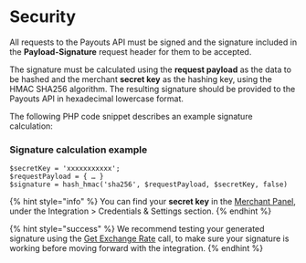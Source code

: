 # Security

All requests to the Payouts API must be signed and the signature included in the **Payload-Signature** request header for them to be accepted.

The signature must be calculated using the **request payload** as the data to be hashed and the merchant **secret key** as the hashing key, using the HMAC SHA256 algorithm. The resulting signature should be provided to the Payouts API in hexadecimal lowercase format.

The following PHP code snippet describes an example signature calculation:

### **Signature calculation example**

```text
$secretKey = 'xxxxxxxxxxx';
$requestPayload = { … }
$signature = hash_hmac('sha256', $requestPayload, $secretKey, false)
```

{% hint style="info" %}
You can find your **secret key** in the [Merchant Panel](https://merchant.dlocal.com/panel), under the Integration &gt; Credentials & Settings section.
{% endhint %}

{% hint style="success" %}
We recommend testing your generated signature using the [Get Exchange Rate](get-exchange-rate.md) call, to make sure your signature is working before moving forward with the integration.
{% endhint %}



